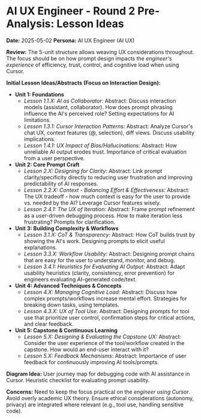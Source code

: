 # AI UX Engineer - Round 2 Pre-Analysis: Lesson Ideas

**Date:** 2025-05-02
**Persona:** AI UX Engineer (AI UX)

**Review:** The 5-unit structure allows weaving UX considerations throughout. The focus should be on how prompt design impacts the *engineer's experience* of efficiency, trust, control, and cognitive load when using Cursor.

**Initial Lesson Ideas/Abstracts (Focus on Interaction Design):**

*   **Unit 1: Foundations**
    *   *Lesson 1.1.X: AI as Collaborator:* Abstract: Discuss interaction models (assistant, collaborator). How does prompt phrasing influence the AI's perceived role? Setting expectations for AI limitations.
    *   *Lesson 1.3.1: Cursor Interaction Patterns:* Abstract: Analyze Cursor's chat UX, context features (@, selection), diff views. Discuss usability implications.
    *   *Lesson 1.4.1: UX Impact of Bias/Hallucinations:* Abstract: How unreliable AI output erodes trust. Importance of critical evaluation from a user perspective.
*   **Unit 2: Core Prompt Craft**
    *   *Lesson 2.X: Designing for Clarity:* Abstract: Link prompt clarity/specificity directly to reducing user frustration and improving predictability of AI responses.
    *   *Lesson 2.2.X: Context - Balancing Effort & Effectiveness:* Abstract: The UX tradeoff - how much context is easy for the user to provide vs. needed by the AI? Leverage Cursor features wisely.
    *   *Lesson 2.4.1: The UX of Iteration:* Abstract: Frame prompt refinement as a user-driven debugging process. How to make iteration less frustrating? Prompts for clarification.
*   **Unit 3: Building Complexity & Workflows**
    *   *Lesson 3.1.X: CoT & Transparency:* Abstract: How CoT builds trust by showing the AI's work. Designing prompts to elicit useful explanations.
    *   *Lesson 3.3.X: Workflow Usability:* Abstract: Designing prompt chains that are easy for the user to understand, monitor, and debug.
    *   *Lesson 3.4.1: Heuristics for Evaluating AI Output:* Abstract: Adapt usability heuristics (clarity, consistency, error prevention) for engineers evaluating AI-generated code/text.
*   **Unit 4: Advanced Techniques & Concepts**
    *   *Lesson 4.X: Managing Cognitive Load:* Abstract: Discuss how complex prompts/workflows increase mental effort. Strategies for breaking down tasks, using templates.
    *   *Lesson 4.3.X: UX of Tool Use:* Abstract: Designing prompts for tool use that prioritize user control, confirmation steps for critical actions, and clear feedback.
*   **Unit 5: Capstone & Continuous Learning**
    *   *Lesson 5.X: Designing & Evaluating the Capstone UX:* Abstract: Consider the user experience of the tool/workflow created in the capstone. How would an end-user interact with it?
    *   *Lesson 5.X: Feedback Mechanisms:* Abstract: Importance of user feedback for continuously improving AI tools/prompts.

**Diagram Idea:** User journey map for debugging code with AI assistance in Cursor. Heuristic checklist for evaluating prompt usability.

**Concerns:** Need to keep the focus practical on the *engineer using Cursor*. Avoid overly academic UX theory. Ensure ethical considerations (autonomy, privacy) are integrated where relevant (e.g., tool use, handling sensitive code). 